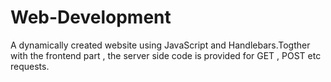 # Web-Development
A dynamically created website using JavaScript and Handlebars.Togther with the frontend part , the server side code is provided for GET , POST etc requests. 
